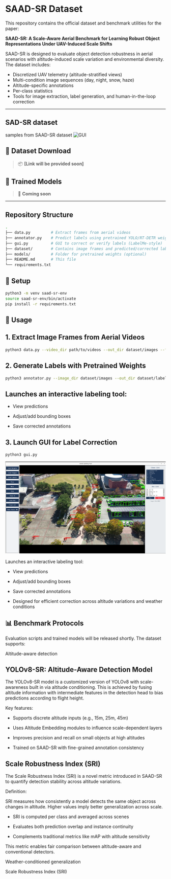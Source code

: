 # SAAD-SR Dataset

This repository contains the official dataset and benchmark utilities for the paper:

**SAAD-SR: A Scale-Aware Aerial Benchmark for Learning Robust Object Representations Under UAV-Induced Scale Shifts**

SAAD-SR is designed to evaluate object detection robustness in aerial scenarios with altitude-induced scale variation and environmental diversity. The dataset includes:

- Discretized UAV telemetry (altitude-stratified views)
- Multi-condition image sequences (day, night, snow, haze)
- Altitude-specific annotations
- Per-class statistics
- Tools for image extraction, label generation, and human-in-the-loop correction

---
## SAD-SR dataset 
samples from SAAD-SR dataset
![GUI](assets/4.png)

## 🔗 Dataset Download

> 📦 **[Link will be provided soon]**

## 💾 Trained Models

> 🧠 **Coming soon**

---

## Repository Structure

```bash
.
├── data.py         # Extract frames from aerial videos
├── annotator.py    # Predict labels using pretrained YOLO/RT-DETR weights
├── gui.py          # GUI to correct or verify labels (LabelMe-style)
├── dataset/        # Contains image frames and predicted/corrected labels
├── models/         # Folder for pretrained weights (optional)
├── README.md       # This file
└── requirements.txt
```
## 🔧 Setup

```bash
python3 -m venv saad-sr-env
source saad-sr-env/bin/activate
pip install -r requirements.txt
```
## 📍 Usage
## 1. Extract Image Frames from Aerial Videos
```bash
python3 data.py --video_dir path/to/videos --out_dir dataset/images --fps 1
```
## 2. Generate Labels with Pretrained Weights
```bash
python3 annotator.py --image_dir dataset/images --out_dir dataset/labels --weights models/yolov8-sr.pt

```

## Launches an interactive labeling tool:

 -  View predictions

-   Adjust/add bounding boxes

-  Save corrected annotations


## 3. Launch GUI for Label Correction
```bash
python3 gui.py 

```

![GUI](assets/3.png)


Launches an interactive labeling tool:

- View predictions

- Adjust/add bounding boxes

 - Save corrected annotations

-  Designed for efficient correction across altitude variations and weather conditions

## 📊 Benchmark Protocols

Evaluation scripts and trained models will be released shortly. The dataset supports:

 Altitude-aware detection

 ## YOLOv8-SR: Altitude-Aware Detection Model

The YOLOv8-SR model is a customized version of YOLOv8 with scale-awareness built in via altitude conditioning. This is achieved by fusing altitude information with intermediate features in the detection head to bias predictions according to flight height.

Key features:

- Supports discrete altitude inputs (e.g., 15m, 25m, 45m)

-  Uses Altitude Embedding modules to influence scale-dependent layers

- Improves precision and recall on small objects at high altitudes

- Trained on SAAD-SR with fine-grained annotation consistency

##  Scale Robustness Index (SRI)

The Scale Robustness Index (SRI) is a novel metric introduced in SAAD-SR to quantify detection stability across altitude variations.

Definition:

SRI measures how consistently a model detects the same object across changes in altitude. Higher values imply better generalization across scale.

- SRI is computed per class and averaged across scenes

- Evaluates both prediction overlap and instance continuity

- Complements traditional metrics like mAP with altitude sensitivity

This metric enables fair comparison between altitude-aware and conventional detectors.

 

 Weather-conditioned generalization

 Scale Robustness Index (SRI)


 


